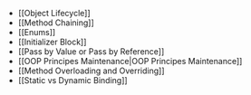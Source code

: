- [[Object Lifecycle]]
- [[Method Chaining]]
- [[Enums]]
- [[Initializer Block]]
- [[Pass by Value or Pass by Reference]]
- [[OOP Principes Maintenance|OOP Principes Maintenance]]
- [[Method Overloading and Overriding]]
- [[Static vs Dynamic Binding]]

